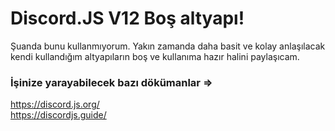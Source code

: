 # Discord.JS V12 Boş altyapı!

Şuanda bunu kullanmıyorum. Yakın zamanda daha basit ve kolay anlaşılacak kendi kullandığım altyapıların boş ve kullanıma hazır halini paylaşıcam.


### İşinize yarayabilecek bazı dökümanlar =>
https://discord.js.org/<br>
https://discordjs.guide/
